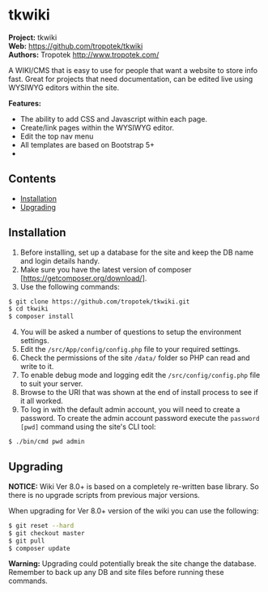 # tkwiki

__Project:__ tkwiki    
__Web:__ <https://github.com/tropotek/tkwiki>  
__Authors:__ Tropotek <http://www.tropotek.com/>

A WIKI/CMS that is easy to use for people that want a website to store info fast.
Great for projects that need documentation, can be edited live using WYSIWYG editors within the site.

__Features:__
- The ability to add CSS and Javascript within each page.
- Create/link pages within the WYSIWYG editor.
- Edit the top nav menu
- All templates are based on Bootstrap 5+
- 

## Contents

- [Installation](#installation)
- [Upgrading](#upgrading)

## Installation

1. Before installing, set up a database for the site and keep the DB name and login details handy.
2. Make sure you have the latest version of composer [https://getcomposer.org/download/].
3. Use the following commands:
```bash
$ git clone https://github.com/tropotek/tkwiki.git
$ cd tkwiki
$ composer install
```
4. You will be asked a number of questions to setup the environment settings.
5. Edit the `/src/App/config/config.php` file to your required settings.
6. Check the permissions of the site `/data/` folder so PHP can read and write to it.
7. To enable debug mode and logging edit the `/src/config/config.php` file to suit your server.
8. Browse to the URI that was shown at the end of install process to see if it all worked.
9. To log in with the default admin account, you will need to create a password. 
To create the admin account password execute the `password [pwd]` command using the site's CLI tool:
```bash
$ ./bin/cmd pwd admin
```


## Upgrading

__NOTICE:__ Wiki Ver 8.0+ is based on a completely re-written base library. So there is no upgrade scripts from
previous major versions. 

When upgrading for Ver 8.0+ version of the wiki you can use the following: 

```bash
$ git reset --hard
$ git checkout master
$ git pull
$ composer update
```

__Warning:__ Upgrading could potentially break the site change the database. Remember to back up any DB and
site files before running these commands.







